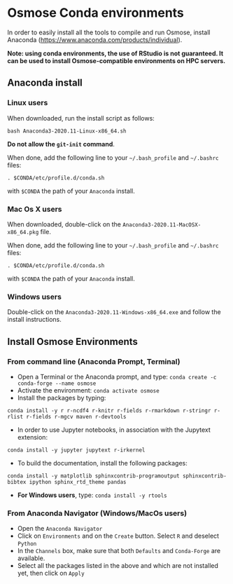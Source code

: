 # Osmose Conda environments 

In order to easily install all the tools to compile and run Osmose, install Anaconda (https://www.anaconda.com/products/individual). 

**Note: using conda environments, the use of RStudio is not guaranteed. It can be used to install Osmose-compatible environments on HPC servers.**

## Anaconda install

### Linux users

When downloaded, run the install script as follows:

```
bash Anaconda3-2020.11-Linux-x86_64.sh
```

**Do not allow the `git-init` command**. 

When done, add the following line to your `~/.bash_profile` and `~/.bashrc` files:

```
. $CONDA/etc/profile.d/conda.sh
```

with `$CONDA` the path of your `Anaconda` install. 

### Mac Os X users

When downloaded, double-click on the ```Anaconda3-2020.11-MacOSX-x86_64.pkg``` file. 

When done, add the following line to your `~/.bash_profile` and `~/.bashrc` files:

```
. $CONDA/etc/profile.d/conda.sh
```

with `$CONDA` the path of your `Anaconda` install.

### Windows users

Double-click on the ```Anaconda3-2020.11-Windows-x86_64.exe``` and follow the install instructions. 

## Install Osmose Environments

### From command line (Anaconda Prompt, Terminal)

- Open a Terminal or the Anaconda prompt, and type: `conda create -c conda-forge --name osmose`
- Activate the environment: `conda activate osmose` 
- Install the packages by typing:
```
conda install -y r r-ncdf4 r-knitr r-fields r-rmarkdown r-stringr r-rlist r-fields r-mgcv maven r-devtools
```
- In order to use Jupyter notebooks, in association with the Jupytext extension:
```
conda install -y jupyter jupytext r-irkernel
```
- To build the documentation, install the following packages:
```
conda install -y matplotlib sphinxcontrib-programoutput sphinxcontrib-bibtex ipython sphinx_rtd_theme pandas
```
- **For Windows users**, type: `conda install -y rtools`

### From Anaconda Navigator (Windows/MacOs users)

- Open the `Anaconda Navigator`
- Click on `Environments` and on the `Create` button. Select `R` and deselect `Python`
- In the `Channels` box, make sure that both `Defaults` and `Conda-Forge` are available.
- Select all the packages listed in the above and which are not installed yet, then click on `Apply`
